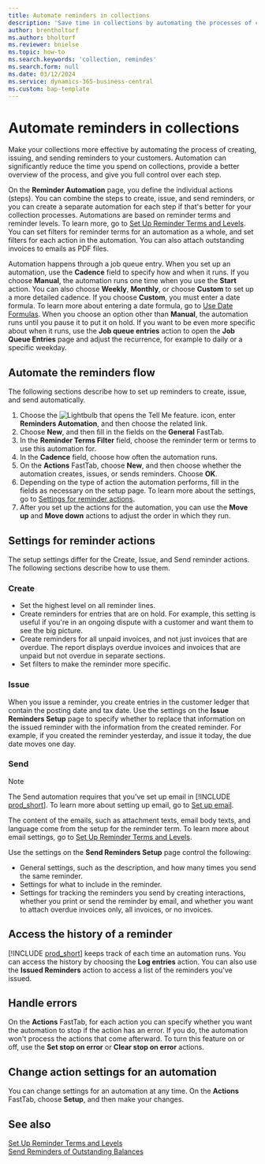 ```yaml
---
title: Automate reminders in collections
description: 'Save time in collections by automating the processes of creating, issuing, and sending reminders to customers.'
author: brentholtorf
ms.author: bholtorf
ms.reviewer: bnielse
ms.topic: how-to
ms.search.keywords: 'collection, remindes'
ms.search.form: null
ms.date: 03/12/2024
ms.service: dynamics-365-business-central
ms.custom: bap-template
---
```

# Automate reminders in collections

Make your collections more effective by automating the process of creating, issuing, and sending reminders to your customers. Automation can significantly reduce the time you spend on collections, provide a better overview of the process, and give you full control over each step.

On the **Reminder Automation** page, you define the individual actions (steps). You can combine the steps to create, issue, and send reminders, or you can create a separate automation for each step if that's better for your collection processes. Automations are based on reminder terms and reminder levels. To learn more, go to [Set Up Reminder Terms and Levels](finance-setup-reminders.md). You can set filters for reminder terms for an automation as a whole, and set filters for each action in the automation. You can also attach outstanding invoices to emails as PDF files.

Automation happens through a job queue entry. When you set up an automation, use the **Cadence** field to specify how and when it runs. If you choose **Manual**, the automation runs one time when you use the **Start** action. You can also choose **Weekly**, **Monthly**, or choose **Custom** to set up a more detailed cadence. If you choose **Custom**, you must enter a date formula. To learn more about entering a date formula, go to [Use Date Formulas](ui-enter-date-ranges.md#use-date-formulas). When you choose an option other than **Manual**, the automation runs until you pause it to put it on hold. If you want to be even more specific about when it runs, use the **Job queue entries** action to open the **Job Queue Entries** page and adjust the recurrence, for example to daily or a specific weekday.

## Automate the reminders flow

The following sections describe how to set up reminders to create, issue, and send automatically.

1. Choose the ![Lightbulb that opens the Tell Me feature.](media/ui-search/search_small.png "Tell me what you want to do") icon, enter **Reminders Automation**, and then choose the related link.
1. Choose **New**, and then fill in the fields on the **General** FastTab.
1. In the **Reminder Terms Filter** field, choose the reminder term or terms to use this automation for.
1. In the **Cadence** field, choose how often the automation runs.
1. On the **Actions** FastTab, choose **New**, and then choose whether the automation creates, issues, or sends reminders. Choose **OK**.
1. Depending on the type of action the automation performs, fill in the fields as necessary on the setup page. To learn more about the settings, go to [Settings for reminder actions](#settings-for-reminder-actions).
1. After you set up the actions for the automation, you can use the **Move up** and **Move down** actions to adjust the order in which they run.

## Settings for reminder actions

The setup settings differ for the Create, Issue, and Send reminder actions. The following sections describe how to use them.

### Create

* Set the highest level on all reminder lines.  
* Create reminders for entries that are on hold. For example, this setting is useful if you're in an ongoing dispute with a customer and want them to see the big picture.
* Create reminders for all unpaid invoices, and not just invoices that are overdue. The report displays overdue invoices and invoices that are unpaid but not overdue in separate sections.
* Set filters to make the reminder more specific.

### Issue

When you issue a reminder, you create entries in the customer ledger that contain the posting date and tax date. Use the settings on the **Issue Reminders Setup** page to specify whether to replace that information on the issued reminder with the information from the created reminder. For example, if you created the reminder yesterday, and issue it today, the due date moves one day.

### Send

> [!NOTE]
> The Send automation requires that you've set up email in [!INCLUDE [prod_short](includes/prod_short.md)]. To learn more about setting up email, go to [Set up email](admin-how-setup-email.md).

The content of the emails, such as attachment texts, email body texts, and language come from the setup for the reminder term. To learn more about email settings, go to [Set Up Reminder Terms and Levels](finance-setup-reminders.md).

Use the settings on the **Send Reminders Setup** page control the following:

* General settings, such as the description, and how many times you send the same reminder.
* Settings for what to include in the reminder.
* Settings for tracking the reminders you send by creating interactions, whether you print or send the reminder by email, and whether you want to attach overdue invoices only, all invoices, or no invoices. 

## Access the history of a reminder

[!INCLUDE [prod_short](includes/prod_short.md)] keeps track of each time an automation runs. You can access the history by choosing the **Log entries** action. You can also use the **Issued Reminders** action to access a list of the reminders you've issued.

## Handle errors

On the **Actions** FastTab, for each action you can specify whether you want the automation to stop if the action has an error. If you do, the automation won't process the actions that come afterward. To turn this feature on or off, use the **Set stop on error** or **Clear stop on error** actions.

## Change action settings for an automation

You can change settings for an automation at any time. On the **Actions** FastTab, choose **Setup**, and then make your changes.

## See also 

[Set Up Reminder Terms and Levels](finance-setup-reminders.md)  
[Send Reminders of Outstanding Balances](receivables-send-reminders.md)  
